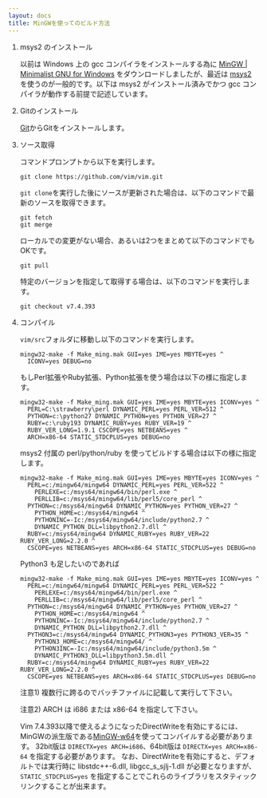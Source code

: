```yaml
---
layout: docs
title: MinGWを使ってのビルド方法
---
```


1.  msys2 のインストール

    以前は Windows 上の gcc コンパイラをインストールする為に [MinGW \| Minimalist GNU for Windows](http://www.mingw.org/) をダウンロードしましたが、最近は <a href="https://msys2.github.io/">msys2</a> を使うのが一般的です。以下は msys2 がインストール済みでかつ gcc コンパイラが動作する前提で記述しています。

2.  Gitのインストール

    [Git](https://git-scm.com/)からGitをインストールします。

3.  ソース取得

    コマンドプロンプトから以下を実行します。

        git clone https://github.com/vim/vim.git

    `git clone`を実行した後にソースが更新された場合は、以下のコマンドで最新のソースを取得できます。

        git fetch
        git merge

    ローカルでの変更がない場合、あるいは2つをまとめて以下のコマンドでもOKです。

        git pull

    特定のバージョンを指定して取得する場合は、以下のコマンドを実行します。

        git checkout v7.4.393

4.  コンパイル

    `vim/src`フォルダに移動し以下のコマンドを実行します。

        mingw32-make -f Make_ming.mak GUI=yes IME=yes MBYTE=yes ^
          ICONV=yes DEBUG=no

    もしPerl拡張やRuby拡張、Python拡張を使う場合は以下の様に指定します。

        mingw32-make -f Make_ming.mak GUI=yes IME=yes MBYTE=yes ICONV=yes ^
          PERL=C:\strawberry\perl DYNAMIC_PERL=yes PERL_VER=512 ^
          PYTHON=c:\python27 DYNAMIC_PYTHON=yes PYTHON_VER=27 ^
          RUBY=c:\ruby193 DYNAMIC_RUBY=yes RUBY_VER=19 ^
          RUBY_VER_LONG=1.9.1 CSCOPE=yes NETBEANS=yes ^
          ARCH=x86-64 STATIC_STDCPLUS=yes DEBUG=no

    msys2 付属の perl/python/ruby を使ってビルドする場合は以下の様に指定します。

        mingw32-make -f Make_ming.mak GUI=yes IME=yes MBYTE=yes ICONV=yes ^
          PERL=c:/mingw64/mingw64 DYNAMIC_PERL=yes PERL_VER=522 ^
            PERLEXE=c:/msys64/mingw64/bin/perl.exe ^
            PERLLIB=c:/msys64/mingw64/lib/perl5/core_perl ^
          PYTHON=c:/msys64/mingw64 DYNAMIC_PYTHON=yes PYTHON_VER=27 ^
            PYTHON_HOME=c:/msys64/mingw64 ^
            PYTHONINC=-Ic:/msys64/mingw64/include/python2.7 ^
            DYNAMIC_PYTHON_DLL=libpython2.7.dll ^
          RUBY=c:/msys64/mingw64 DYNAMIC_RUBY=yes RUBY_VER=22 RUBY_VER_LONG=2.2.0 ^
          CSCOPE=yes NETBEANS=yes ARCH=x86-64 STATIC_STDCPLUS=yes DEBUG=no

    Python3 も足したいのであれば

        mingw32-make -f Make_ming.mak GUI=yes IME=yes MBYTE=yes ICONV=yes ^
          PERL=c:/mingw64/mingw64 DYNAMIC_PERL=yes PERL_VER=522 ^
            PERLEXE=c:/msys64/mingw64/bin/perl.exe ^
            PERLLIB=c:/msys64/mingw64/lib/perl5/core_perl ^
          PYTHON=c:/msys64/mingw64 DYNAMIC_PYTHON=yes PYTHON_VER=27 ^
            PYTHON_HOME=c:/msys64/mingw64 ^
            PYTHONINC=-Ic:/msys64/mingw64/include/python2.7 ^
            DYNAMIC_PYTHON_DLL=libpython2.7.dll ^
          PYTHON3=c:/msys64/mingw64 DYNAMIC_PYTHON3=yes PYTHON3_VER=35 ^
            PYTHON3_HOME=c:/msys64/mingw64/ ^
            PYTHON3INC=-Ic:/msys64/mingw64/include/python3.5m ^
            DYNAMIC_PYTHON3_DLL=libpython3.5m.dll ^
          RUBY=c:/msys64/mingw64 DYNAMIC_RUBY=yes RUBY_VER=22 RUBY_VER_LONG=2.2.0 ^
          CSCOPE=yes NETBEANS=yes ARCH=x86-64 STATIC_STDCPLUS=yes DEBUG=no

    注意1) 複数行に跨るのでバッチファイルに記載して実行して下さい。

    注意2) ARCH は i686 または x86-64 を指定して下さい。

    Vim 7.4.393以降で使えるようになったDirectWriteを有効にするには、MinGWの派生版である[MinGW-w64](http://mingw-w64.sourceforge.net/)を使ってコンパイルする必要があります。
    32bit版は `DIRECTX=yes ARCH=i686`、64bit版は `DIRECTX=yes ARCH=x86-64` を指定する必要があります。
    なお、DirectWriteを有効にすると、デフォルトでは実行時に libstdc++-6.dll, libgcc\_s\_sjlj-1.dll が必要となりますが、`STATIC_STDCPLUS=yes` を指定することでこれらのライブラリをスタティックリンクすることが出来ます。
